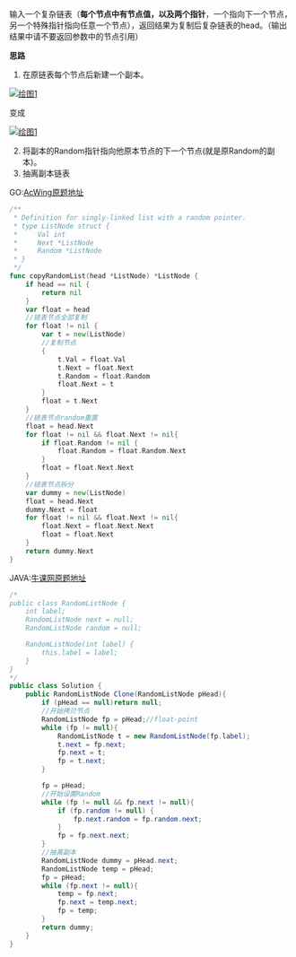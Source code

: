 输入一个复杂链表（**每个节点中有节点值，以及两个指针**，一个指向下一个节点，另一个特殊指针指向任意一个节点），返回结果为复制后复杂链表的head。（输出结果中请不要返回参数中的节点引用）

**思路**

1. 在原链表每个节点后新建一个副本。

[![绘图1](https://images.cnblogs.com/cnblogs_com/daniagger/201206/201206192038351657.jpg)](http://images.cnblogs.com/cnblogs_com/daniagger/201206/201206192038356574.jpg)

变成

[![绘图1](https://images.cnblogs.com/cnblogs_com/daniagger/201206/201206192038377918.jpg)](http://images.cnblogs.com/cnblogs_com/daniagger/201206/201206192038365660.jpg)

2. 将副本的Random指针指向他原本节点的下一个节点(就是原Random的副本)。
3. 抽离副本链表

GO:[AcWing原题地址](https://www.acwing.com/problem/content/89/)

```go
/**
 * Definition for singly-linked list with a random pointer.
 * type ListNode struct {
 *     Val int
 *     Next *ListNode
 *     Random *ListNode
 * }
 */
func copyRandomList(head *ListNode) *ListNode {
    if head == nil {
        return nil
    }
    var float = head
    //链表节点全部复制
    for float != nil {
        var t = new(ListNode)
        //复制节点
        {
            t.Val = float.Val
            t.Next = float.Next
            t.Random = float.Random
            float.Next = t
        }
        float = t.Next
    }
    //链表节点random重置
    float = head.Next
    for float != nil && float.Next != nil{
        if float.Random != nil {
            float.Random = float.Random.Next   
        }
        float = float.Next.Next
    }
    //链表节点拆分
    var dummy = new(ListNode)
    float = head.Next
    dummy.Next = float
    for float != nil && float.Next != nil{
        float.Next = float.Next.Next
        float = float.Next
    }
    return dummy.Next
}
```



JAVA:[牛课网原题地址](https://www.nowcoder.com/practice/f836b2c43afc4b35ad6adc41ec941dba?tpId=13&tqId=11178&tPage=2&rp=2&ru=/ta/coding-interviews&qru=/ta/coding-interviews/question-ranking)

```java
/*
public class RandomListNode {
    int label;
    RandomListNode next = null;
    RandomListNode random = null;

    RandomListNode(int label) {
        this.label = label;
    }
}
*/
public class Solution {
    public RandomListNode Clone(RandomListNode pHead){
        if (pHead == null)return null;
        //开始拷贝节点
        RandomListNode fp = pHead;//float-point
        while (fp != null){
            RandomListNode t = new RandomListNode(fp.label);
            t.next = fp.next;
            fp.next = t;
            fp = t.next;
        }

        fp = pHead;
        //开始设置Random
        while (fp != null && fp.next != null){
            if (fp.random != null) {
                fp.next.random = fp.random.next;
            }
            fp = fp.next.next;
        }
        //抽离副本
        RandomListNode dummy = pHead.next;
        RandomListNode temp = pHead;
        fp = pHead;
        while (fp.next != null){
            temp = fp.next;
            fp.next = temp.next;
            fp = temp;
        }
        return dummy;
    }
}
```

